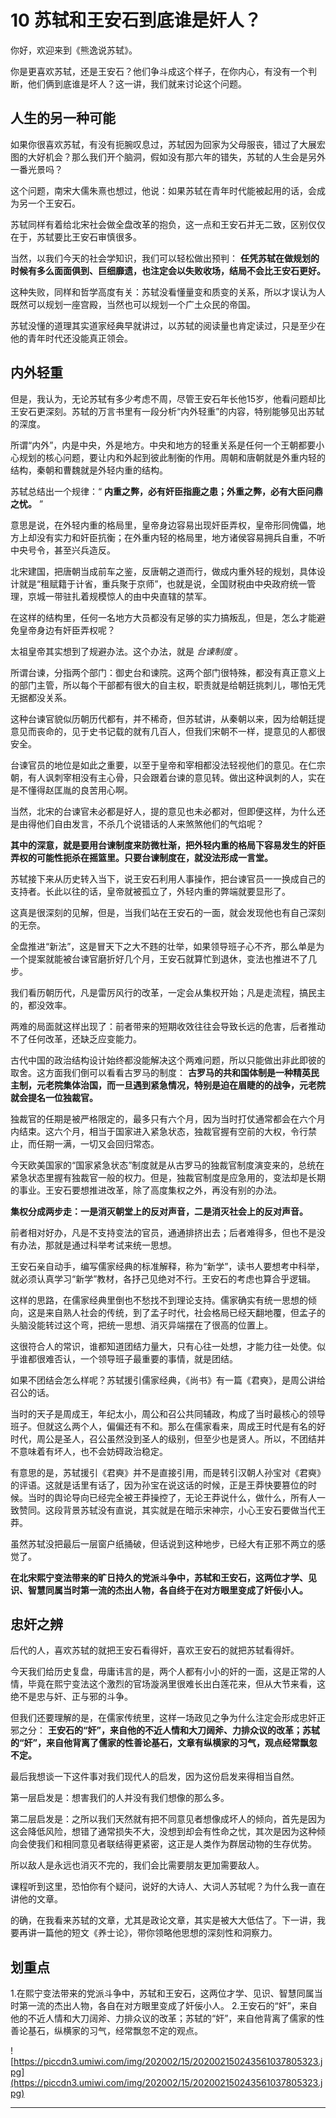 # 10 苏轼和王安石到底谁是奸人？

你好，欢迎来到《熊逸说苏轼》。

你是更喜欢苏轼，还是王安石？他们争斗成这个样子，在你内心，有没有一个判断，他们俩到底谁是坏人？这一讲，我们就来讨论这个问题。

## 人生的另一种可能

如果你很喜欢苏轼，有没有扼腕叹息过，苏轼因为回家为父母服丧，错过了大展宏图的大好机会？那么我们开个脑洞，假如没有那六年的错失，苏轼的人生会是另外一番光景吗？

这个问题，南宋大儒朱熹也想过，他说：如果苏轼在青年时代能被起用的话，会成为另一个王安石。

苏轼同样有着给北宋社会做全盘改革的抱负，这一点和王安石并无二致，区别仅仅在于，苏轼要比王安石审慎很多。

当然，以我们今天的社会学知识，我们可以轻松做出预判： **任凭苏轼在做规划的时候有多么面面俱到、巨细靡遗，也注定会以失败收场，结局不会比王安石更好。**

这种失败，同样和哲学高度有关：苏轼没看懂量变和质变的关系，所以才误认为人既然可以规划一座宫殿，当然也可以规划一个广土众民的帝国。

苏轼没懂的道理其实道家经典早就讲过，以苏轼的阅读量也肯定读过，只是至少在他的青年时代还没能真正领会。

## 内外轻重

但是，我认为，无论苏轼有多少考虑不周，尽管王安石年长他15岁，他看问题却比王安石更深刻。苏轼的万言书里有一段分析“内外轻重”的内容，特别能够见出苏轼的深度。

所谓“内外”，内是中央，外是地方。中央和地方的轻重关系是任何一个王朝都要小心规划的核心问题，要让内和外起到彼此制衡的作用。周朝和唐朝就是外重内轻的结构，秦朝和曹魏就是外轻内重的结构。

苏轼总结出一个规律：“ **内重之弊，必有奸臣指鹿之患；外重之弊，必有大臣问鼎之忧。** ”

意思是说，在外轻内重的格局里，皇帝身边容易出现奸臣弄权，皇帝形同傀儡，地方上却没有实力和奸臣抗衡；在外重内轻的格局里，地方诸侯容易拥兵自重，不听中央号令，甚至兴兵造反。

北宋建国，把唐朝当成前车之鉴，反唐朝之道而行，做成内重外轻的规划，具体设计就是“租赋籍于计省，重兵聚于京师”，也就是说，全国财税由中央政府统一管理，京城一带驻扎着规模惊人的由中央直辖的禁军。

在这样的结构里，任何一名地方大员都没有足够的实力搞叛乱，但是，怎么才能避免皇帝身边有奸臣弄权呢？

太祖皇帝其实想到了规避办法。这个办法，就是 *台谏制度* 。

所谓台谏，分指两个部门：御史台和谏院。这两个部门很特殊，都没有真正意义上的部门主管，所以每个干部都有很大的自主权，职责就是给朝廷挑刺儿，哪怕无凭无据都没关系。

这种台谏官貌似历朝历代都有，并不稀奇，但苏轼讲，从秦朝以来，因为给朝廷提意见而丧命的，见于史书记载的就有几百人，但我们宋朝不一样，提意见的人都很安全。

台谏官员的地位是如此之重要，以至于皇帝和宰相都没法轻视他们的意见。在仁宗朝，有人讽刺宰相没有主心骨，只会跟着台谏的意见转。做出这种讽刺的人，实在是不懂得赵匡胤的良苦用心啊。

当然，北宋的台谏官未必都是好人，提的意见也未必都对，但即便这样，为什么还是由得他们自由发言，不杀几个说错话的人来煞煞他们的气焰呢？

 **其中的深意，就是要用台谏制度来防微杜渐，把外轻内重的格局下容易发生的奸臣弄权的可能性扼杀在摇篮里。只要台谏制度在，就没法形成一言堂。**

苏轼接下来从历史转入当下，说王安石利用人事操作，把台谏官员一一换成自己的支持者。长此以往的话，皇帝就被孤立了，外轻内重的弊端就要显形了。

这真是很深刻的见解，但是，当我们站在王安石的一面，就会发现他也有自己深刻的无奈。

全盘推进“新法”，这是冒天下之大不韪的壮举，如果领导班子心不齐，那么单是为一个提案就能被台谏官磨折好几个月，王安石就算忙到退休，变法也推进不了几步。

我们看历朝历代，凡是雷厉风行的改革，一定会从集权开始；凡是走流程，搞民主的，都没效率。

两难的局面就这样出现了：前者带来的短期收效往往会导致长远的危害，后者推动不了任何改革，还缺乏应变能力。

古代中国的政治结构设计始终都没能解决这个两难问题，所以只能做出非此即彼的取舍。这方面我们倒可以看看古罗马的制度： **古罗马的共和国体制是一种精英民主制，元老院集体治国，而一旦遇到紧急情况，特别是迫在眉睫的的战争，元老院就会提名一位独裁官。**

独裁官的任期是被严格限定的，最多只有六个月，因为当时打仗通常都会在六个月内结束。这六个月，相当于国家进入紧急状态，独裁官握有空前的大权，令行禁止，而任期一满，一切又会回归常态。

今天欧美国家的“国家紧急状态”制度就是从古罗马的独裁官制度演变来的，总统在紧急状态里握有独裁官一般的权力。但是，独裁官制度是应急用的，变法却是长期的事业。王安石要想推进改革，除了高度集权之外，再没有别的办法。

 **集权分成两步走：一是消灭朝堂上的反对声音，二是消灭社会上的反对声音。**

前者相对好办，凡是不支持变法的官员，通通排挤出去；后者难得多，但也不是没有办法，那就是通过科举考试来统一思想。

王安石亲自动手，编写儒家经典的标准解释，称为“新学”，读书人要想考中科举，就必须认真学习“新学”教材，各抒己见绝对不行。王安石的考虑也算合乎逻辑。

这样的思路，在儒家经典里倒也不愁找不到理论支持。儒家确实有统一思想的倾向，这是来自熟人社会的传统，到了孟子时代，社会格局已经天翻地覆，但孟子的头脑没能转过这个弯，把统一思想、消灭异端摆在了很高的位置上。

这很符合人的常识，谁都知道团结力量大，只有心往一处想，才能力往一处使。似乎谁都很难否认，一个领导班子最重要的事情，就是团结。

如果不团结会怎么样呢？苏轼援引儒家经典，《尚书》有一篇《君奭》，是周公讲给召公的话。

当时的天子是周成王，年纪太小，周公和召公共同辅政，构成了当时最核心的领导班子。但就这么两个人，偏偏还有不和。那么在儒家看来，周成王时代是有名的好时代，周公是圣人，召公虽然没到圣人的级别，但至少也是贤人。所以，不团结并不意味着有坏人，也不会妨碍政治稳定。

有意思的是，苏轼援引《君奭》并不是直接引用，而是转引汉朝人孙宝对《君奭》的评语。这就是话里有话了，因为孙宝在说这话的时候，正是王莽快要篡位的时候。当时的舆论导向已经完全被王莽操控了，无论王莽说什么，做什么，所有人一致赞同。这段背景苏轼没有直说，其实就是在暗示宋神宗，小心王安石要做当代王莽。

虽然苏轼没把最后一层窗户纸捅破，但话说到这种地步，已经大有正邪不两立的感觉了。

 **在北宋熙宁变法带来的旷日持久的党派斗争中，苏轼和王安石，这两位才学、见识、智慧同属当时第一流的杰出人物，各自终于在对方眼里变成了奸佞小人。**

## 忠奸之辨

后代的人，喜欢苏轼的就把王安石看得奸，喜欢王安石的就把苏轼看得奸。

今天我们给历史复盘，毋庸讳言的是，两个人都有小小的奸的一面，这是正常的人情，毕竟在熙宁变法这个激烈的官场漩涡里很难长出白莲花来，但从大节来看，这绝不是忠与奸、正与邪的斗争。

但我们还要理解的是，在儒家传统里，这样一场政见之争为什么注定会形成忠奸正邪之分： **王安石的“奸”，来自他的不近人情和大刀阔斧、力排众议的改革；苏轼的“奸”，来自他背离了儒家的性善论基石，文章有纵横家的习气，观点经常飘忽不定。**

最后我想谈一下这件事对我们现代人的启发，因为这份启发来得相当自然。

第一层启发是：想害我们的人并没有我们想像的那么多。

第二层启发是：之所以我们天然就有把不同意见者想像成坏人的倾向，首先是因为这会降低风险，想错了通常损失不大，没想到却会有性命之忧，其次是因为这种倾向会使我们和相同意见者联结得更紧密，这正是人类作为群居动物的生存优势。

所以敌人是永远也消灭不完的，我们会比需要朋友更加需要敌人。

课程听到这里，恐怕你有个疑问，说好的大诗人、大词人苏轼呢？为什么我一直在讲他的文章。

的确，在我看来苏轼的文章，尤其是政论文章，其实是被大大低估了。下一讲，我要再讲一篇他的短文《养士论》，带你领略他思想的深刻性和洞察力。

## 划重点

1.在熙宁变法带来的党派斗争中，苏轼和王安石，这两位才学、见识、智慧同属当时第一流的杰出人物，各自在对方眼里变成了奸佞小人。
2.王安石的“奸”，来自他的不近人情和大刀阔斧、力排众议的改革；苏轼的“奸”，来自他背离了儒家的性善论基石，纵横家的习气，经常飘忽不定的观点。

![https://piccdn3.umiwi.com/img/202002/15/202002150243561037805323.jpg](https://piccdn3.umiwi.com/img/202002/15/202002150243561037805323.jpg)

---
